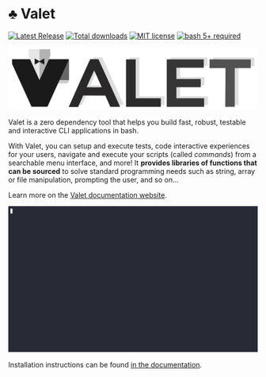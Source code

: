 # ♣️ Valet

[![Latest Release](https://img.shields.io/github/v/release/jcaillon/valet?sort=date&style=flat&logo=github&logoColor=white&label=Latest%20release&color=%2350C878)][latest-release]
[![Total downloads](https://img.shields.io/github/downloads/jcaillon/valet/total.svg?style=flat)][releases]
[![MIT license](https://img.shields.io/badge/License-MIT-74A5C2.svg?style=flat)][license]
[![bash 5+ required](https://img.shields.io/badge/Requires-bash%20v5+-865FC5.svg?logo=gnubash&logoColor=white)][bash]

[![icon](docs/static/full-banner.png)][valet-site]

Valet is a zero dependency tool that helps you build fast, robust, testable and interactive CLI applications in bash.

With Valet, you can setup and execute tests, code interactive experiences for your users, navigate and execute your scripts (called *commands*) from a searchable menu interface, and more! It **provides libraries of functions that can be sourced** to solve standard programming needs such as string, array or file manipulation, prompting the user, and so on...

Learn more on the [Valet documentation website][valet-site].

[![demo](docs/static/asciinema/interactive-menu.gif)][valet-site]

Installation instructions can be found [in the documentation][installationLink].

[releases]: https://github.com/jcaillon/valet/releases
[latest-release]: https://github.com/jcaillon/valet/releases/latest
[license]: ./LICENSE
[bash]: https://www.gnu.org/software/bash/
[valet-site]: https://jcaillon.github.io/valet/
[installationLink]: https://jcaillon.github.io/valet/docs/installation/
